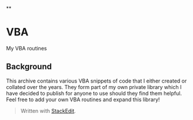 ﻿**
# VBA
 My VBA routines

## Background


This archive contains various VBA snippets of code that I either created or collated over the years. They form part of my own private library which I have decided to publish for anyone to use should they find them helpful.
Feel free to add your own VBA routines and expand this library!



> Written with [StackEdit](https://stackedit.io/).
